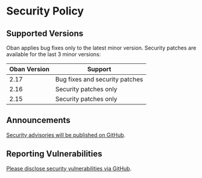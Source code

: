 # Security Policy

## Supported Versions

Oban applies bug fixes only to the latest minor version. Security patches are
available for the last 3 minor versions:

| Oban Version | Support                        |
| ------------ | ------------------------------ |
| 2.17         | Bug fixes and security patches |
| 2.16         | Security patches only          |
| 2.15         | Security patches only          |

## Announcements

[Security advisories will be published on GitHub](https://github.com/sorentwo/oban/security).

## Reporting Vulnerabilities

[Please disclose security vulnerabilities via GitHub](https://github.com/sorentwo/oban/security).
